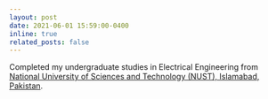 ```yaml
---
layout: post
date: 2021-06-01 15:59:00-0400
inline: true
related_posts: false
---
```


Completed my undergraduate studies in Electrical Engineering from [National University of Sciences and Technology (NUST), Islamabad, Pakistan](https://seecs.nust.edu.pk/).